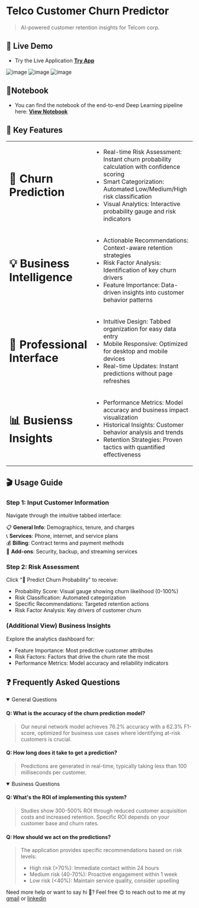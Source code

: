 # Telco Customer Churn Predictor
> AI-powered customer retention insights for Telcom corp.


## 🌟 Live Demo
- Try the Live Application [**Try App**](https://telcom-customer-churn-predictor.streamlit.app/) 

![image](https://github.com/user-attachments/assets/1c8a3223-d31c-49c4-b542-580312b2f898) 
![image](https://github.com/user-attachments/assets/4a6e995f-daf5-4a53-aab3-df5c5f9c0c75)
![image](https://github.com/user-attachments/assets/99b60ec9-0158-431a-93a9-5cd5026fdccf)

## 📒Notebook 
- You can find the notebook of the end-to-end Deep Learning pipeline here: [**View Notebook**](https://deepnote.com/workspace/Showcase-0c8ce3d7-7a3a-4339-b5f9-1c458d6bbd65/project/Telcom-Customer-Churn-Prediction-040add5e-ddb9-4f9c-b297-c66d01feb13f/notebook/Group3ProjectNotebook-d3de88d46bf44101bc9bc7443116b2ba?utm_source=share-modal&utm_medium=product-shared-content&utm_campaign=notebook&utm_content=040add5e-ddb9-4f9c-b297-c66d01feb13f)
  
## 🎯 Key Features

<table border="0">
 <tr>
    <td><b style="font-size:30px">🔮 Churn Prediction</b></td>
     <td>
       <ul>
         <li>Real-time Risk Assessment: Instant churn probability calculation with confidence scoring </li>
         <li>Smart Categorization: Automated Low/Medium/High risk classification </li>
         <li>Visual Analytics: Interactive probability gauge and risk indicators </li>
       </ul>
     </td>
 </tr>
 <tr>
    <td><b style="font-size:30px">💡 Business Intelligence</b></td>
    <td>
      <ul>
        <li>Actionable Recommendations: Context-aware retention strategies</li>
        <li>Risk Factor Analysis: Identification of key churn drivers</li>
        <li>Feature Importance: Data-driven insights into customer behavior patterns</li>
     </ul>
    </td>
 </tr>
 <tr>
    <td><b style="font-size:30px"> 🎨 Professional Interface</b></td>
    <td>
      <ul>
        <li>Intuitive Design: Tabbed organization for easy data entry</li>
        <li>Mobile Responsive: Optimized for desktop and mobile devices</li>
        <li>Real-time Updates: Instant predictions without page refreshes</li>
     </ul>
    </td>
 </tr>
 <tr>
    <td><b style="font-size:30px"> 📊 Busienss Insights</b></td>
     <td>
      <ul>
        <li>Performance Metrics: Model accuracy and business impact visualization</li>
        <li>Historical Insights: Customer behavior analysis and trends</li>
        <li>Retention Strategies: Proven tactics with quantified effectiveness</li>
     </ul>
  </td>
 </tr>
</table>


## 🎬 Usage Guide
### Step 1: Input Customer Information
Navigate through the intuitive tabbed interface:

📋 **General Info**: Demographics, tenure, and charges \
📞 **Services**: Phone, internet, and service plans \
💰 **Billing**: Contract terms and payment methods \
🔧 **Add-ons**: Security, backup, and streaming services 

### Step 2: Risk Assessment 
Click "🔮 Predict Churn Probability" to receive:

- Probability Score: Visual gauge showing churn likelihood (0-100%)
- Risk Classification: Automated categorization
- Specific Recommendations: Targeted retention actions
- Risk Factor Analysis: Key drivers of customer churn

### (Additional View) Business Insights
Explore the analytics dashboard for:
- Feature Importance: Most predictive customer attributes
- Risk Factors: Factors that drive the churn rate the most 
- Performance Metrics: Model accuracy and reliability indicators


## ❓ Frequently Asked Questions

<details open>
  <summary>General Questions</summary>
  
  #### Q: What is the accuracy of the churn prediction model?
  > Our neural network model achieves 76.2% accuracy with a 62.3% F1-score, optimized for business use cases where identifying at-risk customers is crucial.
  
  #### Q: How long does it take to get a prediction?
  > Predictions are generated in real-time, typically taking less than 100 milliseconds per customer.
</details> 

<details open>
  <summary>Business Questions</summary>
  
  #### Q: What's the ROI of implementing this system?
  > Studies show 300-500% ROI through reduced customer acquisition costs and increased retention. Specific ROI depends on your customer base and churn rates.
  
  #### Q: How should we act on the predictions?
  > The application provides specific recommendations based on risk levels:
  > - High risk (>70%): Immediate contact within 24 hours
  > - Medium risk (40-70%): Proactive engagement within 1 week  
  > - Low risk (<40%): Maintain service quality, consider upselling
    
</details> 




Need more help or want to say hi 👋? Feel free 😊 to reach out to me at my [gmail](baophuc247@gmail.com) or [linkedin](https://www.linkedin.com/in/danieltrn/) 



